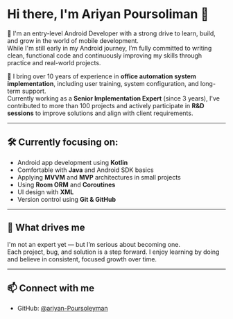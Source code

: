 # Hi there, I'm Ariyan Poursoliman 👋

🎯 I'm an entry-level Android Developer with a strong drive to learn, build, and grow in the world of mobile development.  
While I'm still early in my Android journey, I’m fully committed to writing clean, functional code and continuously improving my skills through practice and real-world projects.

💼 I bring over 10 years of experience in **office automation system implementation**, including user training, system configuration, and long-term support.  
Currently working as a **Senior Implementation Expert** (since 3 years), I've contributed to more than 100 projects and actively participate in **R&D sessions** to improve solutions and align with client requirements.

---

## 🛠 Currently focusing on:

- Android app development using **Kotlin**  
- Comfortable with **Java** and Android SDK basics  
- Applying **MVVM** and **MVP** architectures in small projects  
- Using **Room ORM** and **Coroutines**  
- UI design with **XML**  
- Version control using **Git & GitHub**

---

## 🌱 What drives me

I'm not an expert yet — but I’m serious about becoming one.  
Each project, bug, and solution is a step forward. I enjoy learning by doing and believe in consistent, focused growth over time.

---

## 📫 Connect with me

- GitHub: [@ariyan-Poursoleyman](https://github.com/Ariyan-poursoleyman)
